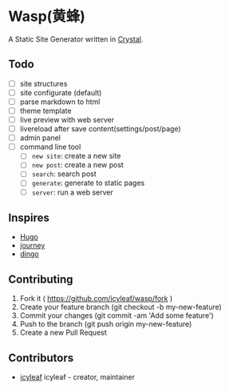 # Wasp(黄蜂)

A Static Site Generator written in [Crystal](http://crystal-lang.org/).

## Todo

- [ ] site structures
- [ ] site configurate (default)
- [ ] parse markdown to html
- [ ] theme template
- [ ] live preview with web server
- [ ] livereload after save content(settings/post/page)
- [ ] admin panel
- [ ] command line tool
  - [ ] `new site`: create a new site
  - [ ] `new post`: create a new post
  - [ ] `search`: search post
  - [ ] `generate`: generate to static pages
  - [ ] `server`: run a web server

## Inspires

- [Hugo](https://github.com/spf13/hugo)
- [journey](https://github.com/kabukky/journey)
- [dingo](https://github.com/dingoblog/dingo)

## Contributing

1. Fork it ( https://github.com/icyleaf/wasp/fork )
2. Create your feature branch (git checkout -b my-new-feature)
3. Commit your changes (git commit -am 'Add some feature')
4. Push to the branch (git push origin my-new-feature)
5. Create a new Pull Request

## Contributors

- [icyleaf](https://github.com/icyleaf) icyleaf - creator, maintainer
